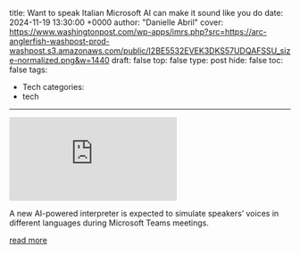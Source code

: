 title: Want to speak Italian Microsoft AI can make it sound like you do
date: 2024-11-19 13:30:00 +0000
author: "Danielle Abril"
cover: https://www.washingtonpost.com/wp-apps/imrs.php?src=https://arc-anglerfish-washpost-prod-washpost.s3.amazonaws.com/public/I2BE5532EVEK3DKS57UDQAFSSU_size-normalized.png&w=1440
draft: false
top: false
type: post
hide: false
toc: false
tags:
  - Tech
categories:
  - tech
---

![](https://www.washingtonpost.com/wp-apps/imrs.php?src=https://arc-anglerfish-washpost-prod-washpost.s3.amazonaws.com/public/I2BE5532EVEK3DKS57UDQAFSSU_size-normalized.png&w=1440)

A new AI-powered interpreter is expected to simulate speakers’ voices in different languages during Microsoft Teams meetings.

[read more](https://www.washingtonpost.com/business/2024/11/19/ai-voice-translator-microsoft-language-meetings/)

